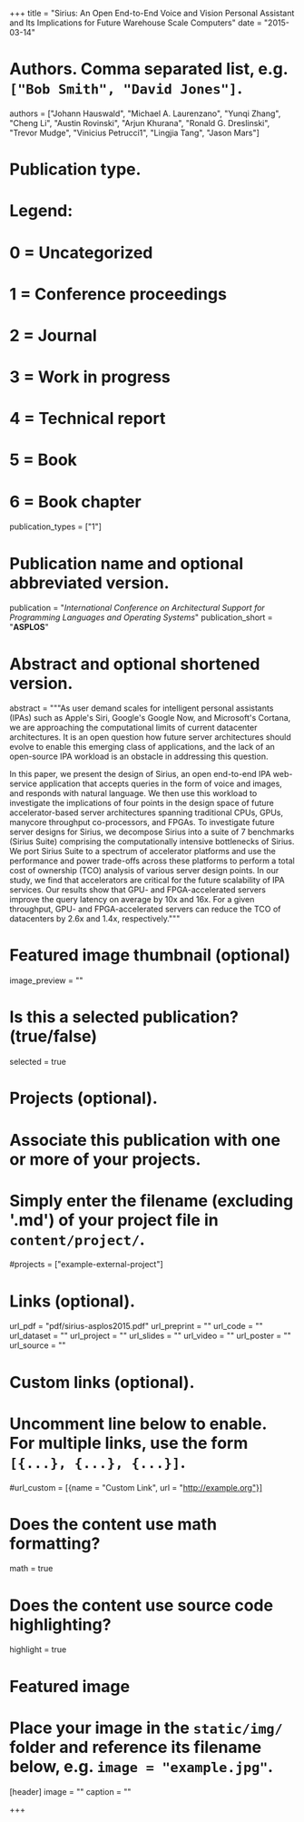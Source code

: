 +++
title = "Sirius: An Open End-to-End Voice and Vision Personal Assistant and Its Implications for Future Warehouse Scale Computers"
date = "2015-03-14"

# Authors. Comma separated list, e.g. `["Bob Smith", "David Jones"]`.
authors = ["Johann Hauswald", "Michael A. Laurenzano", "Yunqi Zhang", "Cheng Li", "Austin Rovinski", "Arjun Khurana", "Ronald G. Dreslinski", "Trevor Mudge", "Vinicius Petrucci1", "Lingjia Tang", "Jason Mars"]

# Publication type.
# Legend:
# 0 = Uncategorized
# 1 = Conference proceedings
# 2 = Journal
# 3 = Work in progress
# 4 = Technical report
# 5 = Book
# 6 = Book chapter
publication_types = ["1"]

# Publication name and optional abbreviated version.
publication = "*International Conference on Architectural Support for Programming Languages and Operating Systems*"
publication_short = "**ASPLOS**"

# Abstract and optional shortened version.
abstract = """As user demand scales for intelligent personal assistants (IPAs) such as Apple's Siri, Google's Google Now, and Microsoft's Cortana, we are approaching the computational limits of current datacenter architectures. It is an open question how future server architectures should evolve to enable this emerging class of applications, and the lack of an open-source IPA workload is an obstacle in addressing this question.

In this paper, we present the design of Sirius, an open end-to-end IPA web-service application that accepts queries in the form of voice and images, and responds with natural language. We then use this workload to investigate the implications of four points in the design space of future accelerator-based server architectures spanning traditional CPUs, GPUs, manycore throughput co-processors, and FPGAs. To investigate future server designs for Sirius, we decompose Sirius into a suite of 7 benchmarks (Sirius Suite) comprising the computationally intensive bottlenecks of Sirius. We port Sirius Suite to a spectrum of accelerator platforms and use the performance and power trade-offs across these platforms to perform a total cost of ownership (TCO) analysis of various server design points. In our study, we find that accelerators are critical for the future scalability of IPA services. Our results show that GPU- and FPGA-accelerated servers improve the query latency on average by 10x and 16x. For a given throughput, GPU- and FPGA-accelerated servers can reduce the TCO of datacenters by 2.6x and 1.4x, respectively."""

# Featured image thumbnail (optional)
image_preview = ""

# Is this a selected publication? (true/false)
selected = true

# Projects (optional).
#   Associate this publication with one or more of your projects.
#   Simply enter the filename (excluding '.md') of your project file in `content/project/`.
#projects = ["example-external-project"]

# Links (optional).
url_pdf = "pdf/sirius-asplos2015.pdf"
url_preprint = ""
url_code = ""
url_dataset = ""
url_project = ""
url_slides = ""
url_video = ""
url_poster = ""
url_source = ""

# Custom links (optional).
#   Uncomment line below to enable. For multiple links, use the form `[{...}, {...}, {...}]`.
#url_custom = [{name = "Custom Link", url = "http://example.org"}]

# Does the content use math formatting?
math = true

# Does the content use source code highlighting?
highlight = true

# Featured image
# Place your image in the `static/img/` folder and reference its filename below, e.g. `image = "example.jpg"`.
[header]
image = ""
caption = ""

+++

